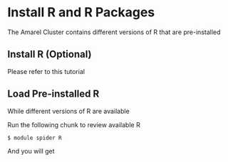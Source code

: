# Install R and R Packages
The Amarel Cluster contains different versions of R that are pre-installed

## Install R (Optional)

Please refer to this tutorial

## Load Pre-installed R

While different versions of R are available

Run the following chunk to review available R
```bash
$ module spider R
```

And you will get



